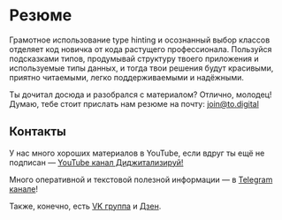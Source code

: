# Резюме

Грамотное использование type hinting и осознанный выбор классов  отделяет код новичка от кода растущего профессионала. Пользуйся подсказками типов, продумывай структуру твоего приложения и используемые типы данных, и тогда твои решения будут красивыми, приятно читаемыми, легко поддерживаемыми и надёжными.

Ты дочитал досюда и разобрался с материалом? Отлично, молодец! Думаю, тебе стоит прислать нам резюме на почту: [join@to.digital](mailto:join@to.digital)

## Контакты

У нас много хороших материалов в YouTube, если вдруг ты ещё не подписан — 
[YouTube канал Диджитализируй!](https://www.youtube.com/channel/UC9MK8SybZcrHR3CUV4NMy2g) 

Много оперативной и текстовой полезной информации — в [Telegram канале](https://t.me/t0digital)!

Также, конечно, есть [VK группа](https://vk.com/digitalize.team) и [Дзен](https://zen.yandex.ru/id/6235d32cb64df01e6e78c883).
